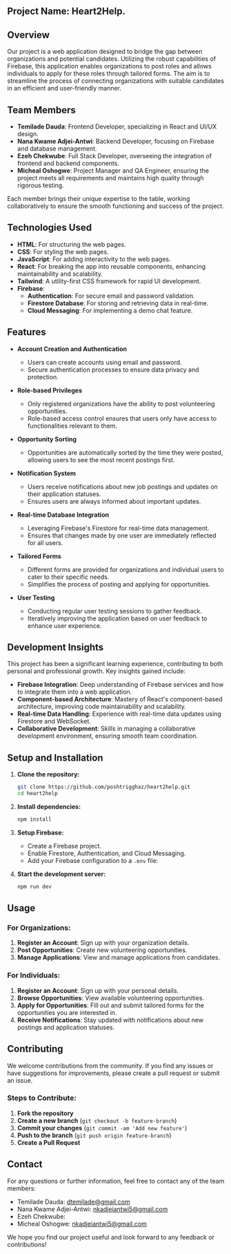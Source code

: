 ## Project Name: Heart2Help.

## Overview

Our project is a web application designed to bridge the gap between organizations and potential candidates. Utilizing the robust capabilities of Firebase, this application enables organizations to post roles and allows individuals to apply for these roles through tailored forms. The aim is to streamline the process of connecting organizations with suitable candidates in an efficient and user-friendly manner.

## Team Members

- **Temilade Dauda**: Frontend Developer, specializing in React and UI/UX design.
- **Nana Kwame Adjei-Antwi**: Backend Developer, focusing on Firebase and database management.
- **Ezeh Chekwube**: Full Stack Developer, overseeing the integration of frontend and backend components.
- **Micheal Oshogwe**: Project Manager and QA Engineer, ensuring the project meets all requirements and maintains high quality through rigorous testing.

Each member brings their unique expertise to the table, working collaboratively to ensure the smooth functioning and success of the project.

## Technologies Used

- **HTML**: For structuring the web pages.
- **CSS**: For styling the web pages.
- **JavaScript**: For adding interactivity to the web pages.
- **React**: For breaking the app into reusable components, enhancing maintainability and scalability.
- **Tailwind**: A utility-first CSS framework for rapid UI development.
- **Firebase**:
  - **Authentication**: For secure email and password validation.
  - **Firestore Database**: For storing and retrieving data in real-time.
  - **Cloud Messaging**: For implementing a demo chat feature.

## Features

- **Account Creation and Authentication**
  - Users can create accounts using email and password.
  - Secure authentication processes to ensure data privacy and protection.
- **Role-based Privileges**

  - Only registered organizations have the ability to post volunteering opportunities.
  - Role-based access control ensures that users only have access to functionalities relevant to them.

- **Opportunity Sorting**

  - Opportunities are automatically sorted by the time they were posted, allowing users to see the most recent postings first.

- **Notification System**

  - Users receive notifications about new job postings and updates on their application statuses.
  - Ensures users are always informed about important updates.

- **Real-time Database Integration**

  - Leveraging Firebase's Firestore for real-time data management.
  - Ensures that changes made by one user are immediately reflected for all users.

- **Tailored Forms**

  - Different forms are provided for organizations and individual users to cater to their specific needs.
  - Simplifies the process of posting and applying for opportunities.

- **User Testing**
  - Conducting regular user testing sessions to gather feedback.
  - Iteratively improving the application based on user feedback to enhance user experience.

## Development Insights

This project has been a significant learning experience, contributing to both personal and professional growth. Key insights gained include:

- **Firebase Integration**: Deep understanding of Firebase services and how to integrate them into a web application.
- **Component-based Architecture**: Mastery of React's component-based architecture, improving code maintainability and scalability.
- **Real-time Data Handling**: Experience with real-time data updates using Firestore and WebSocket.
- **Collaborative Development**: Skills in managing a collaborative development environment, ensuring smooth team coordination.

## Setup and Installation

1. **Clone the repository:**

   ```sh
   git clone https://github.com/poshtrigghaz/heart2help.git
   cd heart2help
   ```

2. **Install dependencies:**

   ```sh
   npm install
   ```

3. **Setup Firebase:**

   - Create a Firebase project.
   - Enable Firestore, Authentication, and Cloud Messaging.
   - Add your Firebase configuration to a `.env` file:

4. **Start the development server:**
   ```sh
   npm run dev
   ```

## Usage

### For Organizations:

1. **Register an Account**: Sign up with your organization details.
2. **Post Opportunities**: Create new volunteering opportunities.
3. **Manage Applications**: View and manage applications from candidates.

### For Individuals:

1. **Register an Account**: Sign up with your personal details.
2. **Browse Opportunities**: View available volunteering opportunities.
3. **Apply for Opportunities**: Fill out and submit tailored forms for the opportunities you are interested in.
4. **Receive Notifications**: Stay updated with notifications about new postings and application statuses.

## Contributing

We welcome contributions from the community. If you find any issues or have suggestions for improvements, please create a pull request or submit an issue.

### Steps to Contribute:

1. **Fork the repository**
2. **Create a new branch** (`git checkout -b feature-branch`)
3. **Commit your changes** (`git commit -am 'Add new feature'`)
4. **Push to the branch** (`git push origin feature-branch`)
5. **Create a Pull Request**

## Contact

For any questions or further information, feel free to contact any of the team members:

- Temilade Dauda: dtemilade@gmail.com
- Nana Kwame Adjei-Antwi: nkadjeiantwi5@gmail.com
- Ezeh Chekwube:
- Micheal Oshogwe: nkadjeiantwi5@gmail.com

We hope you find our project useful and look forward to any feedback or contributions!
